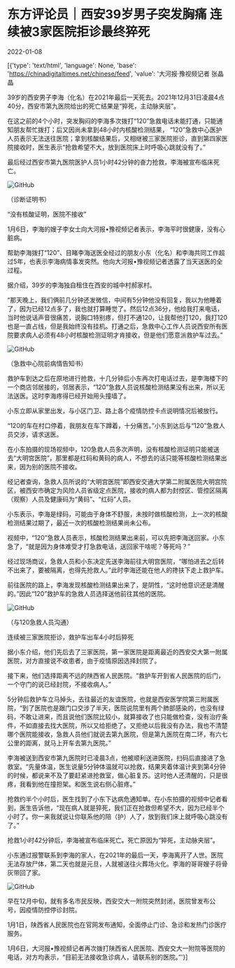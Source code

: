 # 东方评论员｜西安39岁男子突发胸痛 连续被3家医院拒诊最终猝死

2022-01-08

[{'type': 'text/html', 'language': None, 'base': 'https://chinadigitaltimes.net/chinese/feed', 'value': '大河报·豫视频记者 张晶晶

39岁的西安男子李海（化名）在2021年最后一天死去。2021年12月31日凌晨4点40分，西安市第九医院给出的死亡结果是“猝死，主动脉夹层”。

在这之前的4个小时，突发胸闷的李海多次拨打“120”急救电话未能打通，只能通知朋友帮忙拨打；后又因尚未拿到48小时内核酸检测结果， “120”急救中心医护人员表示无法送往医院；拿到核酸结果后，又相继被三家医院拒诊，直到第四家医院接收时，医生表示“抢救希望不大，放到医院床上时呼吸心跳就没有了。”

最后经过西安市第九医院医护人员1小时42分钟的奋力抢救，李海被宣布临床死亡。

![GitHub](https://chinadigitaltimes.net/chinese/files/2022/01/post-675550-61d95185d865f.png)

（诊断证明书）

“没有核酸证明，医院不接收”

1月6日，李海的嫂子李女士向大河报•豫视频记者表示，李海平时很健康，没有心脏病。

帮助李海拨打“120”、目睹李海送医全经过的朋友小东（化名）和李海共同工作超过5年，也表示李海病情事发突然。他向大河报•豫视频记者透露了当天送医的全过程。

据介绍，39岁的李海独自租住在西安的城中村郝家村。

“那天晚上，我们俩前几分钟还发微信，中间有5分钟他没有回复，我以为他睡着了，因为已经12点多了，我也就打算睡觉了。然后12点36分，他给我打来电话，当时他说话声音很痛苦，说胸口特别疼，但打不通120，让我帮他打120，我打120也是一直占线，但是我始终没有挂机。打通之后，急救中心工作人员说西安所有医院要求病人必须有48小时核酸检测证明才肯接收，但是他们愿意派救护车过去。”

![GitHub](https://chinadigitaltimes.net/chinese/files/2022/01/image-1641632064707.png)

（急救中心院前病情告知书）

救护车到达之后在原地进行抢救，十几分钟后小东再次打电话过去，是李海楼下的一个商店邻居接的，邻居表示，“120”急救人员说核酸检测结果没有出来，所以无法送医。这时李海疼得已经开始用头撞墙了。

小东立即从家里出发，与小区门卫、路上各个疫情防控卡点说明情况后被放行。

“120的车在村口停着，我朋友在车下蹲着，十分痛苦。”小东到达后与“120”急救人员交涉，请求送医。

在小东拍摄的现场视频中，120急救人员多次声明，没有核酸检测证明只能被送去“大明宫医院”，那里都是红码和黄码的病人，不想去的话只能等核酸检测结果出来，因为别的医院不接收。

经记者查询，急救人员所说的“大明宫医院”即西安交通大学第二附属医院大明宫院区，被西安市确定为风险人员省级定点医院，接收的病人都为封控区、管控区隔离（观察）人员及健康码为“黄码”、“红码”人员。

小东表示，李海是绿码，可能由于身体不舒服，未按时做核酸检测，上一次的核酸检测结果过期了，最近一次的核酸检测结果尚未公布。

视频中，“120”急救人员表示，核酸检测结果出来前，可以先把李海送回家。小东急了，“就是因为身体难受才打急救电话，送回家干啥呢？等死吗？”

经过现场商议，急救人员和小东决定先送李海前往大明宫医院，“哪怕进去之后转不出来了，要被隔离，也得先抢救人。”此时李海还能在他人的搀扶下走上救护车。

前往医院的路上，李海发现核酸检测结果出来了，是阴性，“这时他意识还是清醒的。”因此“120”救护车的急救人员选择送他前往其他的医院。

![GitHub](https://chinadigitaltimes.net/chinese/files/2022/01/image-1641632087382.png)

（与120急救人员沟通）

连续被三家医院拒诊，救护车出车4小时后猝死

据小东介绍，他们先后去了三家医院，第一家医院是距离最近的西安交大第一附属医院，对方直接说不收患者，由于疫情原因选择封院了。

接下来，他们选择距离不远的陕西省人民医院。“救护车开到省人民医院的后门，一个守门的说已经封院，不接收病人。”

5分钟后救护车立马掉头，去往最近的友谊医院，也就是西安医学院第三附属医院，“到了医院也是跟门口交涉了半天，医院说院里有两个肺部感染的，也没有绿码，不敢让进来，而且说他们医院比较小，就算接收了也只能做检查，没有治疗条件，不如直接去找大医院，所以又给拒绝了。又拒绝以后我没有办法，我也不清楚哪个医院能接收，急救人员他们就说去第九医院，但是第九医院在南二环，有六七公里的距离，就马上开车去第九医院。”

李海被送到西安市第九医院时已凌晨3点，他被顺利送进医院，扫码后直接进了急救室。“先量体温，医生说量5分钟体温就可以抢救，结果夹着体温计夹到第4分钟的时候，都说来不及了要赶紧进抢救室，做心脏复苏。这时他人还清醒的，只是很疼，我看到他在撞担架。和医生说右侧心脏疼。”

抢救约半个小时后，医生找到了小东下达病危通知单。在小东拍摄的视频中记者看到，医生告诉他，“现在病人就是猝死，我们正在抢救但希望不大，因为已经半个小时了。你一来我就说让你联系他的陪（护）人了，放到我们床上就呼吸心跳没有了。”

抢救1小时42分钟后，李海被宣布临床死亡。死亡原因为“猝死，主动脉夹层”。

小东通过报警联系到李海的家人，在2021年的最后一天，李海离开了人世。医院无法存放尸体，第二天也就是元旦，人就被送往火葬场火化。李海的哥哥嫂子将骨灰带回了家。

![GitHub](https://chinadigitaltimes.net/chinese/files/2022/01/image-1641632115246.png)

早在12月中旬，就有多名市民反映，西安交大一附院突然封闭，医院曾发布公号，因疫情防控停诊封院。

1月1日，陕西省人民医院也在官网发布通知，全面停止门诊、急诊和发热门诊医疗服务。

1月6日，大河报•豫视频记者再次拨打陕西省人民医院、西安交大一附院等医院的电话，对方均表示，“目前无法接收急诊病人，请联系别的医院。”'}]